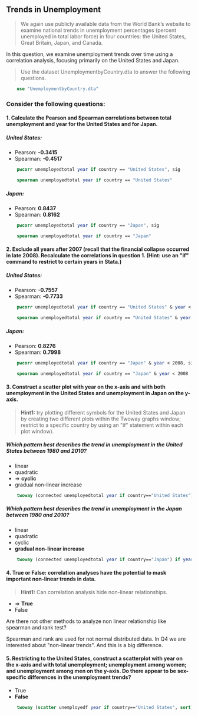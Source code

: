 ## Trends in Unemployment ##
> We again use publicly available data from the World Bank’s website to examine national trends in unemployment percentages (percent unemployed in total labor force) in four countries: the United States, Great Britain, Japan, and Canada.  
>  
In this question, we examine unemployment trends over time using a correlation analysis, focusing primarily on the United States and Japan.  
>  
> Use the dataset UnemploymentbyCountry.dta to answer the following questions. 

```stata
	use "UnemploymentbyCountry.dta"
```

### Consider the following questions: ###

#### 1. Calculate the Pearson and Spearman correlations between total unemployment and year for the United States and for Japan. ####

##### United States: ######
* Pearson: **-0.3415**
* Spearman: **-0.4517**

```stata
	pwcorr unemployedtotal year if country == "United States", sig
```

```stata
	spearman unemployedtotal year if country == "United States"
```

##### Japan: ######
* Pearson: **0.8437**
* Spearman: **0.8162**

```stata
	pwcorr unemployedtotal year if country == "Japan", sig
```

```stata
	spearman unemployedtotal year if country == "Japan"
```

#### 2. Exclude all years after 2007 (recall that the financial collapse occurred in late 2008). Recalculate the correlations in question 1. (Hint: use an "if" command to restrict to certain years in Stata.) ####

##### United States: ######
* Pearson: **-0.7557**
* Spearman: **-0.7733**

```stata
	pwcorr unemployedtotal year if country == "United States" & year < 2008, sig
```

```stata
	spearman unemployedtotal year if country == "United States" & year < 2008
```

##### Japan: ######
* Pearson: **0.8276**
* Spearman: **0.7998**

```stata
	pwcorr unemployedtotal year if country == "Japan" & year < 2008, sig
```

```stata
	spearman unemployedtotal year if country == "Japan" & year < 2008
```


#### 3. Construct a scatter plot with year on the x-axis and with both unemployment in the United States and unemployment in Japan on the y-axis. ####
> **Hint1:** try plotting different symbols for the United States and Japan by creating two different plots within the Twoway graphs window; restrict to a specific country by using an "if" statement within each plot window).

##### Which pattern best describes the trend in unemployment in the United States between 1980 and 2010? ##### 
* linear 
* quadratic 
* => **cyclic**
* gradual non-linear increase 

```stata
	twoway (connected unemployedtotal year if country=="United States") if year > 1979 & year < 2011
```

##### Which pattern best describes the trend in unemployment in the Japan between 1980 and 2010? #####
* linear 
* quadratic 
* cyclic
* **gradual non-linear increase** 

```stata
	twoway (connected unemployedtotal year if country=="Japan") if year > 1979 & year < 2011
```


#### 4. True or False: correlation analyses have the potential to mask important non-linear trends in data. ####
> **Hint1:** Can correlation analysis hide non-linear relationships.
* => **True**
* False


Are there not other methods to analyze non linear relationship like spearman and rank test? 

Spearman and rank are used for not normal distributed data. In Q4 we are interested about "non-linear trends". And this is a big difference.

#### 5. Restricting to the United States, construct a scatterplot with year on the x-axis and with total unemployment; unemployment among women; and unemployment among men on the y-axis. Do there appear to be sex-specific differences in the unemployment trends? #### 
* True
* **False**

```stata
	twoway (scatter unemployedf year if country=="United States", sort) (scatter unemployedm year if country=="United States", sort)
```

